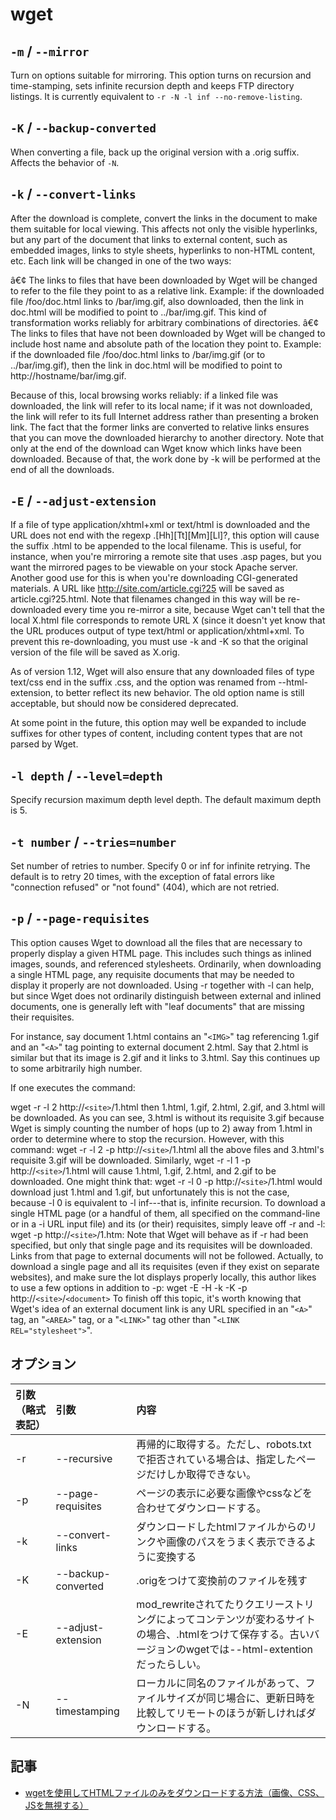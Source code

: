# wget

##  `-m` /  `--mirror`

Turn on options suitable for mirroring. 
This option turns on recursion and time-stamping, sets infinite recursion depth and keeps FTP directory listings. 
It is currently equivalent to `-r -N -l inf --no-remove-listing`.


## `-K` / `--backup-converted`

When converting a file, back up the original version with a .orig suffix. 
Affects the behavior of `-N`.


## `-k` / `--convert-links`

After the download is complete, convert the links in the document to make them suitable for local viewing. 
This affects not only the visible hyperlinks, but any part of the document that links to external content, 
such as embedded images, links to style sheets, hyperlinks to non-HTML content, etc.
Each link will be changed in one of the two ways:

â€¢ The links to files that have been downloaded by Wget will be changed to refer to the file they point to as a relative link.
Example: if the downloaded file /foo/doc.html links to /bar/img.gif, also downloaded, then the link in doc.html will be modified to point to ../bar/img.gif. This kind of transformation works reliably for arbitrary combinations of directories.
â€¢ The links to files that have not been downloaded by Wget will be changed to include host name and absolute path of the location they point to.
Example: if the downloaded file /foo/doc.html links to /bar/img.gif (or to ../bar/img.gif), then the link in doc.html will be modified to point to http://hostname/bar/img.gif.

Because of this, local browsing works reliably: if a linked file was downloaded, the link will refer to its local name; if it was not downloaded, the link will refer to its full Internet address rather than presenting a broken link. The fact that the former links are converted to relative links ensures that you can move the downloaded hierarchy to another directory.
Note that only at the end of the download can Wget know which links have been downloaded. Because of that, the work done by -k will be performed at the end of all the downloads.

## `-E` /  `--adjust-extension`

If a file of type application/xhtml+xml or text/html is downloaded and the URL does not end with the regexp \.[Hh][Tt][Mm][Ll]?, this option will cause the suffix .html to be appended to the local filename. This is useful, for instance, when you're mirroring a remote site that uses .asp pages, but you want the mirrored pages to be viewable on your stock Apache server. Another good use for this is when you're downloading CGI-generated materials. A URL like http://site.com/article.cgi?25 will be saved as article.cgi?25.html.
Note that filenames changed in this way will be re-downloaded every time you re-mirror a site, because Wget can't tell that the local X.html file corresponds to remote URL X (since it doesn't yet know that the URL produces output of type text/html or application/xhtml+xml. To prevent this re-downloading, you must use -k and -K so that the original version of the file will be saved as X.orig.

As of version 1.12, Wget will also ensure that any downloaded files of type text/css end in the suffix .css, and the option was renamed from --html-extension, to better reflect its new behavior. The old option name is still acceptable, but should now be considered deprecated.

At some point in the future, this option may well be expanded to include suffixes for other types of content, including content types that are not parsed by Wget.


## `-l depth` / `--level=depth`

Specify recursion maximum depth level depth. The default maximum depth is 5.

## `-t number` / `--tries=number`

Set number of retries to number. 
Specify 0 or inf for infinite retrying. 
The default is to retry 20 times, with the exception of fatal errors like "connection refused" or "not found" (404), which are not retried.




## `-p` /  `--page-requisites`

This option causes Wget to download all the files that are necessary to properly display a given HTML page. This includes such things as inlined images, sounds, and referenced stylesheets.
Ordinarily, when downloading a single HTML page, any requisite documents that may be needed to display it properly are not downloaded. Using -r together with -l can help, but since Wget does not ordinarily distinguish between external and inlined documents, one is generally left with "leaf documents" that are missing their requisites.

For instance, say document 1.html contains an "`<IMG>`" tag referencing 1.gif and an "``<A>``" tag pointing to external document 2.html. Say that 2.html is similar but that its image is 2.gif and it links to 3.html. Say this continues up to some arbitrarily high number.

If one executes the command:

wget -r -l 2 http://`<site>`/1.html
then 1.html, 1.gif, 2.html, 2.gif, and 3.html will be downloaded. As you can see, 3.html is without its requisite 3.gif because Wget is simply counting the number of hops (up to 2) away from 1.html in order to determine where to stop the recursion. However, with this command:
wget -r -l 2 -p http://`<site>`/1.html
all the above files and 3.html's requisite 3.gif will be downloaded. Similarly,
wget -r -l 1 -p http://`<site>`/1.html
will cause 1.html, 1.gif, 2.html, and 2.gif to be downloaded. One might think that:
wget -r -l 0 -p http://`<site>`/1.html
would download just 1.html and 1.gif, but unfortunately this is not the case, because -l 0 is equivalent to -l inf---that is, infinite recursion. To download a single HTML page (or a handful of them, all specified on the command-line or in a -i URL input file) and its (or their) requisites, simply leave off -r and -l:
wget -p http://`<site>`/1.htm:
Note that Wget will behave as if -r had been specified, but only that single page and its requisites will be downloaded. Links from that page to external documents will not be followed. Actually, to download a single page and all its requisites (even if they exist on separate websites), and make sure the lot displays properly locally, this author likes to use a few options in addition to -p:
wget -E -H -k -K -p http://`<site>`/`<document>`
To finish off this topic, it's worth knowing that Wget's idea of an external document link is any URL specified in an "`<A>`" tag, an "`<AREA>`" tag, or a "`<LINK>`" tag other than "`<LINK REL="stylesheet">`".

## オプション

| 引数（略式表記） | 引数               | 内容                                                                                                                                                         |
| :--------------- | :----------------- | :----------------------------------------------------------------------------------------------------------------------------------------------------------- |
| -r               | --recursive        | 再帰的に取得する。ただし、robots.txtで拒否されている場合は、指定したページだけしか取得できない。                                                             |
| -p               | --page-requisites  | ページの表示に必要な画像やcssなどを合わせてダウンロードする。                                                                                                |
| -k               | --convert-links    | ダウンロードしたhtmlファイルからのリンクや画像のパスをうまく表示できるように変換する                                                                         |
| -K               | --backup-converted | .origをつけて変換前のファイルを残す                                                                                                                          |
| -E               | --adjust-extension | mod_rewriteされてたりクエリーストリングによってコンテンツが変わるサイトの場合、.htmlをつけて保存する。古いバージョンのwgetでは--html-extentionだったらしい。 |
| -N               | --timestamping     | ローカルに同名のファイルがあって、ファイルサイズが同じ場合に、更新日時を比較してリモートのほうが新しければダウンロードする。                                 |

## 記事

- [wgetを使用してHTMLファイルのみをダウンロードする方法（画像、CSS、JSを無視する）](https://qastack.jp/superuser/709702/how-to-crawl-using-wget-to-download-only-html-files-ignore-images-css-js)
